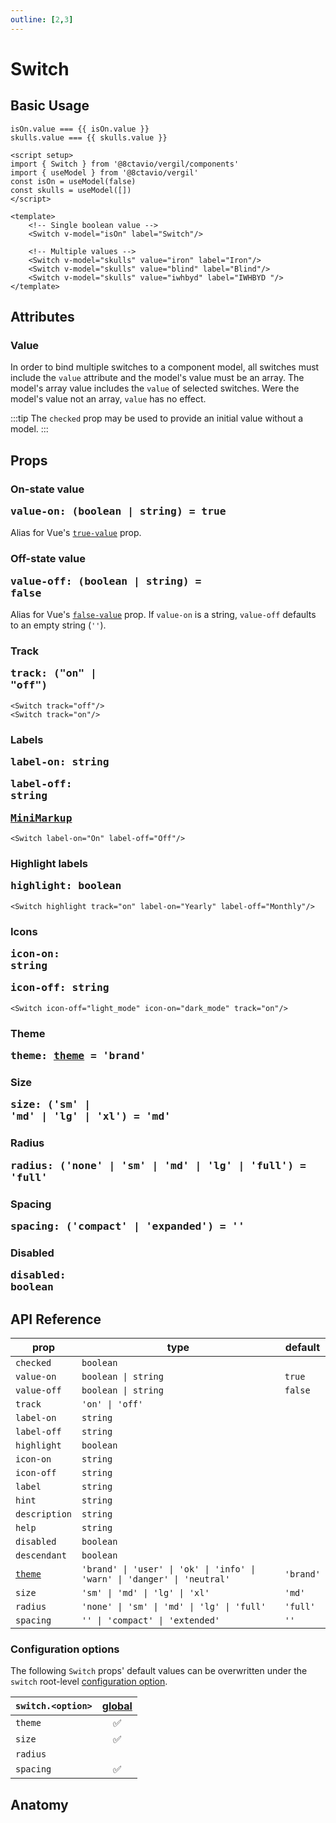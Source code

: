 ```yaml
---
outline: [2,3]
---
```


# Switch

<script setup>
import { Switch } from '@8ctavio/vergil/components'
import { useModel } from '@8ctavio/vergil'
const isOn = useModel(false)
const skulls = useModel([])
</script>

## Basic Usage

<Demo>
    <div class="col">
        <div class="row center">
            <Switch v-model="isOn" label="Switch"/>
        </div>
        <div class="row center">
            <code>isOn.value === {{ isOn.value }}</code>
        </div>
        <div class="row center">
            <Switch v-model="skulls" value="iron" label="Iron"/>
            <Switch v-model="skulls" value="blind" label="Blind"/>
            <Switch v-model="skulls" value="iwhbyd" label="IWHBYD "/>
        </div>
        <div class="row center">
            <code>skulls.value === {{ skulls.value }}</code>
        </div>
    </div>
</Demo>

```vue
<script setup>
import { Switch } from '@8ctavio/vergil/components'
import { useModel } from '@8ctavio/vergil'
const isOn = useModel(false)
const skulls = useModel([])
</script>

<template>
    <!-- Single boolean value -->
    <Switch v-model="isOn" label="Switch"/>

    <!-- Multiple values -->
    <Switch v-model="skulls" value="iron" label="Iron"/>
    <Switch v-model="skulls" value="blind" label="Blind"/>
    <Switch v-model="skulls" value="iwhbyd" label="IWHBYD "/>
</template>
```

## Attributes

### Value

In order to bind multiple switches to a component model, all switches must include the `value` attribute and the model's value must be an array. The model's array value includes the `value` of selected switches. Were the model's value not an array, `value` has no effect.

:::tip
The `checked` prop may be used to provide an initial value without a model.
:::

## Props

### On-state value <Badge><pre>value-on: (boolean | string) = true</pre></Badge>

Alias for Vue's [`true-value`](https://vuejs.org/guide/essentials/forms.html#checkbox-1) prop.

### Off-state value <Badge><pre>value-off: (boolean | string) = false</pre></Badge>

Alias for Vue's [`false-value`](https://vuejs.org/guide/essentials/forms.html#checkbox-1) prop. If `value-on` is a string, `value-off` defaults to an empty string (`''`).

### Track <Badge><pre>track: ("on" | "off")</pre></Badge>

```vue
<Switch track="off"/>
<Switch track="on"/>
```

<Demo>
    <Switch track="off"/>
    <Switch track="on"/>
</Demo>

### Labels <Badge><pre>label-on: string</pre></Badge> <Badge><pre>label-off: string</pre></Badge> <Badge><pre>[MiniMarkup](/mini-markup)</pre></Badge>

```vue
<Switch label-on="On" label-off="Off"/>
```

<Demo>
    <Switch label-on="On" label-off="Off"/>
</Demo>

### Highlight labels <Badge><pre>highlight: boolean</pre></Badge>

```vue
<Switch highlight track="on" label-on="Yearly" label-off="Monthly"/>
```

<Demo>
    <Switch highlight track="on" label-on="Yearly" label-off="Monthly"/>
</Demo>

### Icons <Badge><pre>icon-on: string</pre></Badge> <Badge><pre>icon-off: string</pre></Badge>

```vue
<Switch icon-off="light_mode" icon-on="dark_mode" track="on"/>
```

<Demo>
    <Switch icon-off="light_mode" icon-on="dark_mode" track="on"/>
</Demo>

### Theme <Badge><pre>theme: [theme](/theme#the-theme-prop) = 'brand'</pre></Badge>

<Demo>
    <Switch theme="brand" checked/>
    <Switch theme="user" checked/>
    <Switch theme="ok" checked/>
    <Switch theme="info" checked/>
    <Switch theme="warn" checked/>
    <Switch theme="danger" checked/>
    <Switch theme="neutral" checked/>
</Demo>

### Size <Badge><pre>size: ('sm' | 'md' | 'lg' | 'xl') = 'md'</pre></Badge>

<Demo>
    <Switch size="sm" label-on="On" label-off="Off"/>
    <Switch size="md" label-on="On" label-off="Off"/>
    <Switch size="lg" label-on="On" label-off="Off"/>
    <Switch size="xl" label-on="On" label-off="Off"/>
</Demo>

### Radius <Badge><pre>radius: ('none' | 'sm' | 'md' | 'lg' | 'full') = 'full'</pre></Badge>

<Demo>
    <Switch label-on="On" label-off="Off" radius="none"/>
    <Switch label-on="On" label-off="Off" radius="sm"/>
    <Switch label-on="On" label-off="Off" radius="md"/>
    <Switch label-on="On" label-off="Off" radius="lg"/>
    <Switch label-on="On" label-off="Off" radius="full"/>
</Demo>

### Spacing <Badge><pre>spacing: ('compact' | 'expanded') = ''</pre></Badge>

<Demo>
    <div class="col">
        <div class="row center">
            <Switch label-on="On" label-off="Off" size="sm" spacing="compact"/>
            <Switch label-on="On" label-off="Off" size="sm"/>
            <Switch label-on="On" label-off="Off" size="sm" spacing="expanded"/>
        </div>
        <div class="row center">
            <Switch label-on="On" label-off="Off" size="md" spacing="compact"/>
            <Switch label-on="On" label-off="Off" size="md"/>
            <Switch label-on="On" label-off="Off" size="md" spacing="expanded"/>
        </div>
        <div class="row center">
            <Switch label-on="On" label-off="Off" size="lg" spacing="compact"/>
            <Switch label-on="On" label-off="Off" size="lg"/>
            <Switch label-on="On" label-off="Off" size="lg" spacing="expanded"/>
        </div>
        <div class="row center">
            <Switch label-on="On" label-off="Off" size="xl" spacing="compact"/>
            <Switch label-on="On" label-off="Off" size="xl"/>
            <Switch label-on="On" label-off="Off" size="xl" spacing="expanded"/>
        </div>
    </div>
</Demo>

### Disabled <Badge><pre>disabled: boolean</pre></Badge>

<Demo>
    <Switch disabled checked/>
    <Switch disabled label-on="On" label-off="Off"/>
</Demo>

## API Reference

| prop | type | default |
| ---- | ---- | ------- |
| `checked` | `boolean` | |
| `value-on` | `boolean \| string` | `true` |
| `value-off` | `boolean \| string` | `false` |
| `track` | `'on' \| 'off'` | |
| `label-on` | `string` | |
| `label-off` | `string` | |
| `highlight` | `boolean` | |
| `icon-on` | `string` | |
| `icon-off` | `string` | |
| `label` | `string` | |
| `hint` | `string` | |
| `description` | `string` | |
| `help` | `string` | |
| `disabled` | `boolean` | |
| `descendant` | `boolean` | |
| [`theme`](/theme#the-theme-prop) | `'brand' \| 'user' \| 'ok' \| 'info' \| 'warn' \| 'danger' \| 'neutral'` | `'brand'` |
| `size` | `'sm' \| 'md' \| 'lg' \| 'xl'` | `'md'` |
| `radius` | `'none' \| 'sm' \| 'md' \| 'lg' \| 'full'` | `'full'` |
| `spacing` | `'' \| 'compact' \| 'extended'` | `''` |

### Configuration options

The following `Switch` props' default values can be overwritten under the `switch` root-level [configuration option](/configuration).

| `switch.<option>` | [global](/configuration#global-configuration) |
| -------------- | :---: |
| `theme` | ✅ |
| `size` | ✅ |
| `radius` | |
| `spacing` | ✅ |

## Anatomy

<Demo>
    <Anatomy tag="div" classes="form-field switch">
        <Anatomy tag="div" classes="form-field-label-wrapper">
            <Anatomy tag="label" classes="form-field-label"/>
            <Anatomy tag="span" classes="form-field-hint"/>
        </Anatomy>
        <Anatomy tag="p" classes="form-field-details form-field-description"/>
        <Anatomy tag="div" classes="switch-button">
            <Anatomy tag='input[type="checkbox"]'/>
            <Anatomy tag='label' classes="switch-label-off"/>
            <Anatomy tag="span" classes="switch-track">
                <Anatomy tag="span" classes="switch-knob">
                    <Anatomy tag='Icon' classes="icon switch-icon-off"/>
                    <Anatomy tag='Icon' classes="icon switch-icon-on"/>
                </Anatomy>
            </Anatomy>
            <Anatomy tag='label' classes="switch-label-on"/>
        </Anatomy>
        <Anatomy tag="p" classes="form-field-details form-field-help"/>
    </Anatomy>
</Demo>